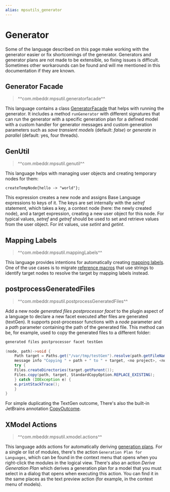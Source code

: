 ```yaml
---
alias: mpsutils_generator
---
```


# Generator

Some of the language described on this page make working with the generator easier or fix shortcomings of the generator.
Generators and generator plans are not made to be extensible, so fixing issues is difficult. Sometimes other workarounds
can be found and will me mentioned in this documentation if they are known.

## Generator Facade

> ^^com.mbeddr.mpsutil.generatorfacade^^

This language contains a class [GeneratorFacade](http://127.0.0.1:63320/node?ref=r%3A00bd75cf-1225-4ef5-9a7e-390aed8718dd%28com.mbeddr.mpsutil.generatorfacade.runtime%29%2F5915735921188775088) that helps with running the generator. It includes a method
`runGenerator` with different signatures that can run the generator with a specific generation plan for a defined model
with a custom handler for generator messages and custom generation parameters such as *save transient models* (default: *false*) or
*generate in parallel* (default: yes, four threads).

## GenUtil

> ^^com.mbeddr.mpsutil.genutil^^

This language helps with managing user objects and creating temporary nodes for them:

```
createTempNode{hello -> "world"};
```

This expression creates a new node and assigns Base Language expressions to keys of it. The keys are set internally with
the *setref* statement, which takes a key, a context node (here: the newly created node), and a target expression, creating a new user object for this node. For typical values, *setref* and *getref* should be used to set and retrieve
values from the user object. For int values, use *setint* and *getint*.

## Mapping Labels

> ^^com.mbeddr.mpsutil.mappingLabels^^

This language provides intentions for automatically creating [mapping labels](https://www.jetbrains.com/help/mps/generator-language.html#mappinglabel). One of the use cases is to migrate [reference macros](https://www.jetbrains.com/help/mps/generator-language.html#macro) that use strings to identify target nodes to resolve the target by mapping labels instead.

## postprocessGeneratedFiles

> ^^com.mbeddr.mpsutil.postprocessGeneratedFiles^^

Add a new node *generated files postprocessor facet* to the plugin aspect of a language to declare a new facet executed after files are generated (textGen). It supports post-processor functions with a *node* parameter and a *path* parameter containing the path of the generated file.
This method can be, for example, used to copy the generated files to a different folder:

```java
generated files postprocessor facet testGen
 
(node, path)->void {
    Path target = Paths.get("/var/tmp/testGen").resolve(path.getFileName());
    message info "Copying " + path + " to " + target, <no project>, <no throwable>;
    try {
    Files.createDirectories(target.getParent());
    Files.copy(path, target, StandardCopyOption.REPLACE_EXISTING);
    } catch (IOException e) {
    e.printStackTrace();
    }
}
```

For simple duplicating the TextGen outcome, There's also the built-in JetBrains annotation [CopyOutcome](http://127.0.0.1:63320/node?ref=r%3A4d7d5410-8d5a-45f2-a2f2-a6b7b42a377e%28jetbrains.mps.lang.makeup.structure%29%2F1223283106984741523).

## XModel Actions

> ^^com.mbeddr.mpsutil.xmodel.actions^^

This language adds actions for automatically deriving [generation plans](https://www.jetbrains.com/help/mps/generation-plan.html).
For a single or list of modules, there's the action `Generation Plan for Languages`, which can be found in the context menu that
opens when you right-click the modules in the logical view. There's also an action *Derive Generation Plan* which derives
a generation plan for a model that you must select in a dialog that opens when executing this action. You can find it
in the same places as the text preview action (for example, in the context menu of models).

